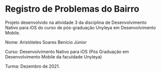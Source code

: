 # Registro de Problemas do Bairro

Projeto desenvolvido na atividade 3 da disciplina de Desenvolvimento Nativo para iOS do curso de pós-graduação Unyleya em Desenvolvimento Mobile.

Nome: Aristóteles Soares Benício Júnior

Curso: Desenvolvimento Nativo para iOS (Pós Graduação em Desenvolvimento Mobile da faculdade Unyleya)

Turma: Dezembro de 2021. 

